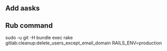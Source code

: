 ## Add aasks

## Rub command
sudo -u git -H bundle exec rake gitlab:cleanup:delete_users_except_email_domain RAILS_ENV=production
